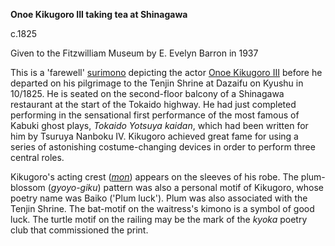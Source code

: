 **Onoe Kikugoro III taking tea at Shinagawa**

c.1825  

Given to the Fitzwilliam Museum by E. Evelyn Barron in 1937

This is a 'farewell' [surimono](/theme/surimono-and-special-printing-effects) depicting the actor [Onoe Kikugoro III](/exhibition/group-16-part-3) before he departed on his pilgrimage to the Tenjin Shrine at Dazaifu on Kyushu in 10/1825. He is seated on the second-floor balcony of a Shinagawa restaurant at the start of the Tokaido highway. He had just completed performing in the sensational first performance of the most famous of Kabuki ghost plays, _Tokaido Yotsuya kaidan_, which had been written for him by Tsuruya Nanboku IV. Kikugoro achieved great fame for using a series of astonishing costume-changing devices in order to perform three central roles.

Kikugoro's acting crest (_[mon](/theme/actors-names-and-crests)_) appears on the sleeves of his robe. The plum-blossom (_gyoyo-giku_) pattern was also a personal motif of Kikugoro, whose poetry name was Baiko ('Plum luck'). Plum was also associated with the Tenjin Shrine. The bat-motif on the waitress's kimono is a symbol of good luck. The turtle motif on the railing may be the mark of the _kyoka_ poetry club that commissioned the print.
